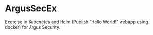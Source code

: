 # ArgusSecEx
Exercise in Kubenetes and Helm (Publish "Hello World!" webapp using docker) for Argus Security.
